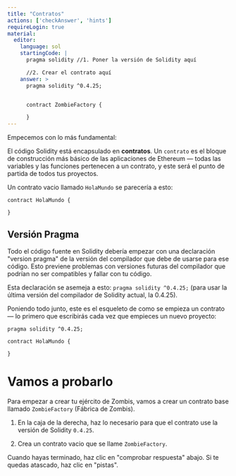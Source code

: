 ```yaml
---
title: "Contratos"
actions: ['checkAnswer', 'hints']
requireLogin: true
material:
  editor:
    language: sol
    startingCode: |
      pragma solidity //1. Poner la versión de Solidity aquí

      //2. Crear el contrato aquí
    answer: >
      pragma solidity ^0.4.25;


      contract ZombieFactory {

      }
---
```


Empecemos con lo más fundamental:

El código Solidity está encapsulado en **contratos**. Un `contrato` es el bloque de construcción más básico de las aplicaciones de Ethereum — todas las variables y las funciones pertenecen a un contrato, y este será el punto de partida de todos tus proyectos.

Un contrato vacio llamado `HolaMundo` se parecería a esto:

```
contract HolaMundo {

}
```

## Versión Pragma

Todo el código fuente en Solidity debería empezar con una declaración "version pragma" de la versión del compilador que debe de usarse para ese código. Esto previene problemas con versiones futuras del compilador que podrían no ser compatibles y fallar con tu código.

Esta declaración se asemeja a esto: `pragma solidity ^0.4.25;` (para usar la última versión del compilador de Solidity actual, la 0.4.25).

Poniendo todo junto, este es el esqueleto de como se empieza un contrato — lo primero que escribirás cada vez que empieces un nuevo proyecto:

```
pragma solidity ^0.4.25;

contract HolaMundo {

}
```

# Vamos a probarlo

Para empezar a crear tu ejército de Zombis, vamos a crear un contrato base llamado `ZombieFactory` (Fábrica de Zombis).

1. En la caja de la derecha, haz lo necesario para que el contrato use la versión de Solidity `0.4.25`.

2. Crea un contrato vacio que se llame `ZombieFactory`.

Cuando hayas terminado, haz clic en "comprobar respuesta" abajo. Si te quedas atascado, haz clic en "pistas".
